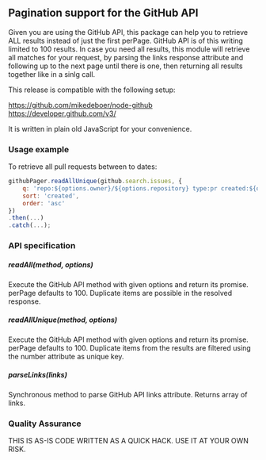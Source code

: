 ## Pagination support for the GitHub API


Given you are using the GitHub API, this package can help you to retrieve ALL results instead of just the first perPage. GitHub API is of this writing limited to 100 results. In case you need all results, this module will retrieve all matches for your request, by parsing the links response attribute and following up to the next page until there is one, then returning all results together like in a sinlg call. 

This release is compatible with the following setup:

https://github.com/mikedeboer/node-github
https://developer.github.com/v3/

It is written in plain old JavaScript for your convenience.

### Usage example

To retrieve all pull requests between to dates:

```javascript
githubPager.readAllUnique(github.search.issues, {
    q: 'repo:${options.owner}/${options.repository} type:pr created:${options.dateFrom}..${options.dateTo}',
    sort: 'created',
    order: 'asc'
})
.then(...)
.catch(...);
```

### API specification

##### readAll(method, options)

Execute the GitHub API method with given options and return its promise. perPage defaults to 100.
Duplicate items are possible in the resolved response.

##### readAllUnique(method, options) 

Execute the GitHub API method with given options and return its promise. perPage defaults to 100.
Duplicate items from the results are filtered using the number attribute as unique key.

##### parseLinks(links)

Synchronous method to parse GitHub API links attribute. Returns array of links.

### Quality Assurance

THIS IS AS-IS CODE WRITTEN AS A QUICK HACK. USE IT AT YOUR OWN RISK.
